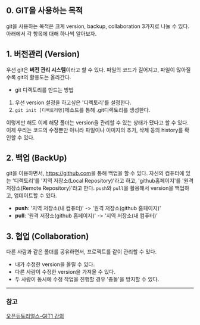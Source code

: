 ## 0. GIT을 사용하는 목적

  git을 사용하는 목적은 크게 version, backup, collaboration 3가지로 나눌 수 있다. 아래에서 각 항목에 대해 하나씩 알아보자.


## 1. 버전관리 (Version)

  우선 git은 **버전 관리 시스템**이라고 할 수 있다. 파일의 코드가 길어지고, 파일이 많아질 수록 git의 활용도는 올라간다. 

  - git 디렉토리를 만드는 방법  
  1. 우선 version 설정을 하고싶은 '디렉토리'를 설정한다. 
  2. ```git init [디렉토리명]```메소드를 통해 .git디렉토리를 생성한다. 

  이렇게만 해도 이제 해당 폴더는 version을 관리할 수 있는 상태가 됐다고 할 수 있다. 이제 우리는 코드의 수정뿐만 아니라 파일이나 이미지의 추가, 삭제 등의 history를 확인할 수 있다. 


## 2. 백업 (BackUp)

  git을 이용하면서, <https://github.com>을 통해 백업을 할 수 있다. 자신의 컴퓨터에 있는 '디렉토리'를 '지역 저장소(Local Repository)'라고 하고, 'github홈페이지'를 '원격 저장소(Remote Repository)'라고 한다. `push`와 `pull`을 활용해서 version을 백업하고, 업데이트할 수 있다.

- **push**: '지역 저장소(내 컴퓨터)'  -> '원격 저장소(github 홈페이지)'
- **pull**: '원격 저장소(github 홈페이지)' -> '지역 저장소(내 컴퓨터)'

  
## 3. 협업 (Collaboration)
  
  다른 사람과 같은 폴더를 공유하면서, 프로젝트를 같이 관리할 수 있다.

  - 내가 수정한 version을 올릴 수 있다.
  - 다른 사람이 수정한 version을 가져올 수 있다.
  - 두 사람이 동시에 수정 작업을 진행할 경우 '충돌'을 방지할 수 있다.

---


### 참고
[오픈듀토리얼스-GIT1 강의](https://opentutorials.org/course/3837)